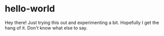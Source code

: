 # hello-world

Hey there! Just trying this out and experimenting a bit. Hopefully I get the hang of it.
Don't know what else to say.
